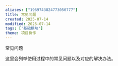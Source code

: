 ```yaml
---
aliases: ["1969743824773050777"]
title: 常见问题
created: 2025-07-14
modified: 2025-07-14
tags: ['基础模块']
theme: 项目协作
---
```


常见问题

这里会列举使用过程中的常见问题以及对应的解决办法。